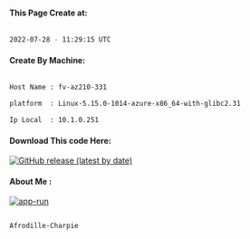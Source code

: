 
   
#### This Page Create at:

```bash

2022-07-28 - 11:29:15 UTC

```

#### Create By Machine:

```bash

Host Name : fv-az210-331

platform  : Linux-5.15.0-1014-azure-x86_64-with-glibc2.31

Ip Local  : 10.1.0.251

```
#### Download This code Here:

[![GitHub release (latest by date)](https://img.shields.io/github/v/release/Afrodille-Charpie/App-Run-1?style=for-the-badge&label=Download)](https://github.com/Afrodille-Charpie/App-Run-1/releases) 

</p> 

#### About Me :

[![app-run](https://github.com/Afrodille-Charpie/App-Run-1/actions/workflows/app-run.yml/badge.svg)](https://github.com/Afrodille-Charpie/App-Run-1/actions/workflows/app-run.yml)

```bash

Afrodille-Charpie

```

